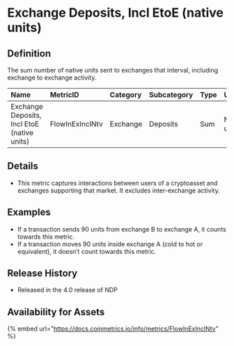 # Exchange Deposits, Incl EtoE \(native units\)

## Definition

The sum number of native units sent to exchanges that interval, including exchange to exchange activity.

| Name | MetricID | Category | Subcategory | Type | Unit | Interval |
| :--- | :--- | :--- | :--- | :--- | :--- | :--- |
| Exchange Deposits, Incl EtoE \(native units\) | FlowInExInclNtv | Exchange | Deposits | Sum | Native units | 1 block, 1 day |

## Details

* This metric captures interactions between users of a cryptoasset and exchanges supporting that market. It excludes inter-exchange activity.

## Examples

* If a transaction sends 90 units from exchange B to exchange A, it counts towards this metric.
* If a transaction moves 90 units inside exchange A \(cold to hot or equivalent\), it doesn’t count towards this metric.

## Release History

* Released in the 4.0 release of NDP

## Availability for Assets

{% embed url="https://docs.coinmetrics.io/info/metrics/FlowInExInclNtv" %}



